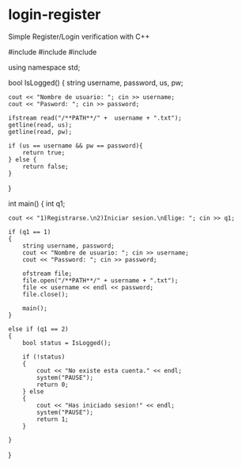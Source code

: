 # login-register
Simple Register/Login verification with C++

#include <iostream>
#include <fstream>
#include <string>

using namespace std;

bool IsLogged() 
{
    string username, password, us, pw;

    cout << "Nombre de usuario: "; cin >> username;
    cout << "Pasword: "; cin >> password;

    ifstream read("/**PATH**/" +  username + ".txt");
    getline(read, us);
    getline(read, pw);

    if (us == username && pw == password){
        return true;
    } else {
        return false;
    }
}

int main() 
{
    int q1;

    cout << "1)Registrarse.\n2)Iniciar sesion.\nElige: "; cin >> q1;

    if (q1 == 1)
    {
        string username, password;
        cout << "Nombre de usuario: "; cin >> username;
        cout << "Password: "; cin >> password;

        ofstream file;
        file.open("/**PATH**/" + username + ".txt");
        file << username << endl << password; 
        file.close();

        main();
    }

    else if (q1 == 2)
    {
        bool status = IsLogged(); 

        if (!status)
        {
            cout << "No existe esta cuenta." << endl;
            system("PAUSE");
            return 0;
        } else 
        {
            cout << "Has iniciado sesion!" << endl;
            system("PAUSE");
            return 1;
        }
        
    }
    
}
